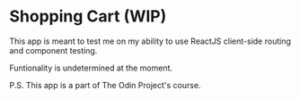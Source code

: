 # Shopping Cart (WIP)

This app is meant to test me on my ability to use ReactJS client-side routing and component testing.

Funtionality is undetermined at the moment.

P.S. This app is a part of The Odin Project's course.
